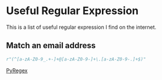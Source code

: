 # Useful Regular Expression

This is a list of useful regular expression I find on the internet.

## Match an email address

```python
r"(^[a-zA-Z0-9_.+-]+@[a-zA-Z0-9-]+\.[a-zA-Z0-9-.]+$)"
```

[PyRegex][1]

[1]: http://www.pyregex.com/?id=eyJyZWdleCI6IiheW2EtekEtWjAtOV8uKy1dK0BbYS16QS1aMC05LV0rXFwuW2EtekEtWjAtOS0uXSskKSIsImZsYWdzIjo4LCJtYXRjaF90eXBlIjoibWF0Y2giLCJ0ZXN0X3N0cmluZyI6Im15bGVzLmJyYWl0aHdhaXRlQGV4YW1wbGUuY29tIn0%3D
